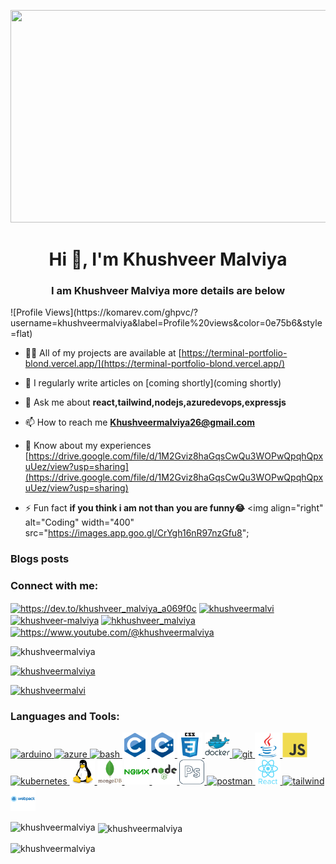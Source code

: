 <p align= "left"> <img src="https://images.app.goo.gl/CrYgh16nR97nzGfu8"  width="940" height="340"/> </p>

<h1 align="center">Hi 👋, I'm Khushveer Malviya</h1>
<h3 align="center">I am Khushveer Malviya more details are below</h3>
![Profile Views](https://komarev.com/ghpvc/?username=khushveermalviya&label=Profile%20views&color=0e75b6&style=flat)


- 👨‍💻 All of my projects are available at [https://terminal-portfolio-blond.vercel.app/](https://terminal-portfolio-blond.vercel.app/)

- 📝 I regularly write articles on [coming shortly](coming shortly)

- 💬 Ask me about **react,tailwind,nodejs,azuredevops,expressjs**

- 📫 How to reach me **Khushveermalviya26@gmail.com**

- 📄 Know about my experiences [https://drive.google.com/file/d/1M2Gviz8haGqsCwQu3WOPwQpqhQpxuUez/view?usp=sharing](https://drive.google.com/file/d/1M2Gviz8haGqsCwQu3WOPwQpqhQpxuUez/view?usp=sharing)

- ⚡ Fun fact **if you think i am not than you are funny😂**
<img align="right" alt="Coding" width="400" src="https://images.app.goo.gl/CrYgh16nR97nzGfu8";
### Blogs posts

<!-- BLOG-POST-LIST:START -->
<!-- BLOG-POST-LIST:END -->

<h3 align="left">Connect with me:</h3>
<p align="left">
<a href="https://dev.to/https://dev.to/khushveer_malviya_a069f0c" target="blank"><img align="center" src="https://raw.githubusercontent.com/rahuldkjain/github-profile-readme-generator/master/src/images/icons/Social/devto.svg" alt="https://dev.to/khushveer_malviya_a069f0c" height="30" width="40" /></a>
<a href="https://twitter.com/khushveermalvi" target="blank"><img align="center" src="https://raw.githubusercontent.com/rahuldkjain/github-profile-readme-generator/master/src/images/icons/Social/twitter.svg" alt="khushveermalvi" height="30" width="40" /></a>
<a href="https://linkedin.com/in/khushveer-malviya" target="blank"><img align="center" src="https://raw.githubusercontent.com/rahuldkjain/github-profile-readme-generator/master/src/images/icons/Social/linked-in-alt.svg" alt="khushveer-malviya" height="30" width="40" /></a>
<a href="https://instagram.com/hkhushveer_malviya" target="blank"><img align="center" src="https://raw.githubusercontent.com/rahuldkjain/github-profile-readme-generator/master/src/images/icons/Social/instagram.svg" alt="hkhushveer_malviya" height="30" width="40" /></a>
<a href="https://www.youtube.com/c/https://www.youtube.com/@khushveermalviya" target="blank"><img align="center" src="https://raw.githubusercontent.com/rahuldkjain/github-profile-readme-generator/master/src/images/icons/Social/youtube.svg" alt="https://www.youtube.com/@khushveermalviya" height="30" width="40" /></a>
</p>
<p align="left"> <img src="https://komarev.com/ghpvc/?username=khushveermalviya&label=Profile%20views&color=0e75b6&style=flat" alt="khushveermalviya" /> </p>

<p align="left"> <a href="https://github.com/ryo-ma/github-profile-trophy"><img src="https://github-profile-trophy.vercel.app/?username=khushveermalviya" alt="khushveermalviya" /></a> </p>

<p align="left"> <a href="https://twitter.com/khushveermalvi" target="blank"><img src="https://img.shields.io/twitter/follow/khushveermalvi?logo=twitter&style=for-the-badge" alt="khushveermalvi" /></a> </p>
<h3 align="left">Languages and Tools:</h3>
<p align="left"> <a href="https://www.arduino.cc/" target="_blank" rel="noreferrer"> <img src="https://cdn.worldvectorlogo.com/logos/arduino-1.svg" alt="arduino" width="40" height="40"/> </a> <a href="https://azure.microsoft.com/en-in/" target="_blank" rel="noreferrer"> <img src="https://www.vectorlogo.zone/logos/microsoft_azure/microsoft_azure-icon.svg" alt="azure" width="40" height="40"/> </a> <a href="https://www.gnu.org/software/bash/" target="_blank" rel="noreferrer"> <img src="https://www.vectorlogo.zone/logos/gnu_bash/gnu_bash-icon.svg" alt="bash" width="40" height="40"/> </a> <a href="https://www.cprogramming.com/" target="_blank" rel="noreferrer"> <img src="https://raw.githubusercontent.com/devicons/devicon/master/icons/c/c-original.svg" alt="c" width="40" height="40"/> </a> <a href="https://www.w3schools.com/cpp/" target="_blank" rel="noreferrer"> <img src="https://raw.githubusercontent.com/devicons/devicon/master/icons/cplusplus/cplusplus-original.svg" alt="cplusplus" width="40" height="40"/> </a> <a href="https://www.w3schools.com/css/" target="_blank" rel="noreferrer"> <img src="https://raw.githubusercontent.com/devicons/devicon/master/icons/css3/css3-original-wordmark.svg" alt="css3" width="40" height="40"/> </a> <a href="https://www.docker.com/" target="_blank" rel="noreferrer"> <img src="https://raw.githubusercontent.com/devicons/devicon/master/icons/docker/docker-original-wordmark.svg" alt="docker" width="40" height="40"/> </a> <a href="https://git-scm.com/" target="_blank" rel="noreferrer"> <img src="https://www.vectorlogo.zone/logos/git-scm/git-scm-icon.svg" alt="git" width="40" height="40"/> </a> <a href="https://www.java.com" target="_blank" rel="noreferrer"> <img src="https://raw.githubusercontent.com/devicons/devicon/master/icons/java/java-original.svg" alt="java" width="40" height="40"/> </a> <a href="https://developer.mozilla.org/en-US/docs/Web/JavaScript" target="_blank" rel="noreferrer"> <img src="https://raw.githubusercontent.com/devicons/devicon/master/icons/javascript/javascript-original.svg" alt="javascript" width="40" height="40"/> </a> <a href="https://kubernetes.io" target="_blank" rel="noreferrer"> <img src="https://www.vectorlogo.zone/logos/kubernetes/kubernetes-icon.svg" alt="kubernetes" width="40" height="40"/> </a> <a href="https://www.linux.org/" target="_blank" rel="noreferrer"> <img src="https://raw.githubusercontent.com/devicons/devicon/master/icons/linux/linux-original.svg" alt="linux" width="40" height="40"/> </a> <a href="https://www.mongodb.com/" target="_blank" rel="noreferrer"> <img src="https://raw.githubusercontent.com/devicons/devicon/master/icons/mongodb/mongodb-original-wordmark.svg" alt="mongodb" width="40" height="40"/> </a> <a href="https://www.nginx.com" target="_blank" rel="noreferrer"> <img src="https://raw.githubusercontent.com/devicons/devicon/master/icons/nginx/nginx-original.svg" alt="nginx" width="40" height="40"/> </a> <a href="https://nodejs.org" target="_blank" rel="noreferrer"> <img src="https://raw.githubusercontent.com/devicons/devicon/master/icons/nodejs/nodejs-original-wordmark.svg" alt="nodejs" width="40" height="40"/> </a> <a href="https://www.photoshop.com/en" target="_blank" rel="noreferrer"> <img src="https://raw.githubusercontent.com/devicons/devicon/master/icons/photoshop/photoshop-line.svg" alt="photoshop" width="40" height="40"/> </a> <a href="https://postman.com" target="_blank" rel="noreferrer"> <img src="https://www.vectorlogo.zone/logos/getpostman/getpostman-icon.svg" alt="postman" width="40" height="40"/> </a> <a href="https://reactjs.org/" target="_blank" rel="noreferrer"> <img src="https://raw.githubusercontent.com/devicons/devicon/master/icons/react/react-original-wordmark.svg" alt="react" width="40" height="40"/> </a> <a href="https://tailwindcss.com/" target="_blank" rel="noreferrer"> <img src="https://www.vectorlogo.zone/logos/tailwindcss/tailwindcss-icon.svg" alt="tailwind" width="40" height="40"/> </a> <a href="https://webpack.js.org" target="_blank" rel="noreferrer"> <img src="https://raw.githubusercontent.com/devicons/devicon/d00d0969292a6569d45b06d3f350f463a0107b0d/icons/webpack/webpack-original-wordmark.svg" alt="webpack" width="40" height="40"/> </a> </p>

<p><img align="left" src="https://github-readme-stats.vercel.app/api/top-langs?username=khushveermalviya&show_icons=true&locale=en&layout=compact" alt="khushveermalviya" /></p>

<p>&nbsp;<img align="center" src="https://github-readme-stats.vercel.app/api?username=khushveermalviya&show_icons=true&locale=en" alt="khushveermalviya" /></p>

<p><img align="center" src="https://github-readme-streak-stats.herokuapp.com/?user=khushveermalviya&" alt="khushveermalviya" /></p>
